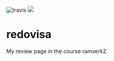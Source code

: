 ![travis](https://travis-ci.org/Sceluswe/redovisa.svg?branch=master) 
<a href="https://codeclimate.com/github/Sceluswe/redovisa/maintainability"><img src="https://api.codeclimate.com/v1/badges/48b23c7e26960836f003/maintainability" /></a>

# redovisa
My review page in the course ramverk2.
